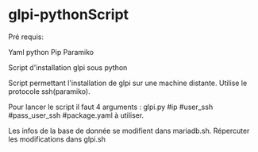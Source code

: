 # glpi-pythonScript
Pré requis:

Yaml python
Pip
Paramiko

Script d'installation glpi sous python

Script permettant l'installation de glpi sur une machine distante. 
Utilise le protocole ssh(paramiko). 

Pour lancer le script il faut 4 arguments :
glpi.py #ip #user_ssh #pass_user_ssh #package.yaml à utiliser. 


Les infos de la base de donnée se modifient dans mariadb.sh.
Répercuter les modifications dans glpi.sh
